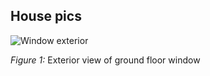 ## House pics

![Window exterior](images/1.jpeg)
<Caption>

*Figure 1:* Exterior view of ground floor window

</Caption>